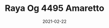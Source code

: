 ---
tags: 
  - "To Market"
  - "Loose Lay LVT"
  - "Fast Track"
title: "Raya Og 4495 Amaretto"
designer: "To Market"
image_primary: "img/4495%20(1).jpg"
href: "https://www.tomkt.com/fast-track-swatches"
description: "Size%3A%207.08%22%20X%2047.24%22%A0/%20Wear%20layer%3A%20.5mm%20%2820mil%29%20/%20Edge%3A%20Bevel%A0/%20Thickness%3A%205.0mm%20/%20Sq.ft/Ctn%3A%2023.25%A0/%20Installation%3A%20Glue%20Down"
category: "loose-lay-lvt-fast-track"
subtitle: ""
manufacturer: "ToMarket"
slug: "/manufacturers/tomarket/loose-lay-lvt-fast-track/to-market-raya-og-4495-amaretto"
date: "2021-02-22"
---